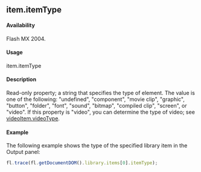 ## item.itemType

#### Availability

Flash MX 2004.

#### Usage

item.itemType

#### Description

Read-only property; a string that specifies the type of element. The value is one of the following: "undefined", "component", "movie clip", "graphic", "button", "folder", "font", "sound", "bitmap", "compiled clip", "screen", or "video". If this property is "video", you can determine the type of video; see [videoItem.videoType](../VideoItem_object/videoIte6.md).

#### Example


The following example shows the type of the specified library item in the Output panel:

```javascript
fl.trace(fl.getDocumentDOM().library.items[0].itemType);
```
